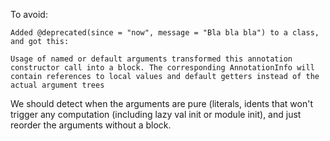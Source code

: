 To avoid:

```
Added @deprecated(since = "now", message = "Bla bla bla") to a class, and got this:

Usage of named or default arguments transformed this annotation constructor call into a block. The corresponding AnnotationInfo will contain references to local values and default getters instead of the actual argument trees
```

We should detect when the arguments are pure (literals, idents that won't trigger any computation (including lazy val init or module init), and just reorder the arguments without a block.

